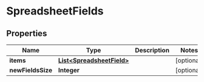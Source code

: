 
# SpreadsheetFields

## Properties
Name | Type | Description | Notes
------------ | ------------- | ------------- | -------------
**items** | [**List&lt;SpreadsheetField&gt;**](SpreadsheetField.md) |  |  [optional]
**newFieldsSize** | **Integer** |  |  [optional]




